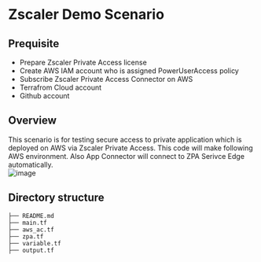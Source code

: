 # Zscaler Demo Scenario
## Prequisite
- Prepare Zscaler Private Access license
- Create AWS IAM account who is assigned PowerUserAccess policy
- Subscribe Zscaler Private Access Connector on AWS
- Terrafrom Cloud account
- Github account

## Overview
This scenario is for testing secure access to private application which is deployed on AWS via Zscaler Private Access.
This code will make following AWS environment. Also App Connector will connect to ZPA Serivce Edge automatically.  
![image](https://github.com/bisonjp/scenario01_dev/assets/39214022/b7ce6371-bbc8-476c-bc65-e3bbb16afdff)




## Directory structure
    ├── README.md
    ├── main.tf
    ├── aws_ac.tf
    ├── zpa.tf
    ├── variable.tf
    ├── output.tf
